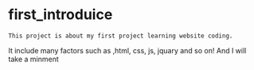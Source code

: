 # first_introduice
    This project is about my first project learning website coding.
  It include many factors such as ,html, css, js, jquary and so on!
  And I will take a minment
